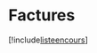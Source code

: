 # Factures

[!include[listeencours](factures.listeencours.autogen.md)]






























